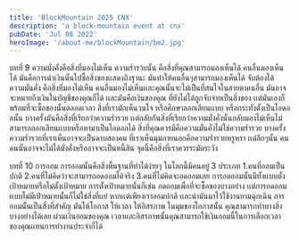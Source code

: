 ```yaml
---
title: 'BlockMountain 2025 CNX'
description: 'a block-mountain event at cnx'
pubDate: 'Jul 08 2022'
heroImage: '/about-me/blockMountain/bm2.jpg'
---
```

บทที่ 9 ความมั่งคั่งคือสิ่งที่มองไม่เห็น
ความร่ำรวยนั้น คือสิ่งที่คุณสามารถมองเห็นได้ คนอื่นมองเห็นได้ มันคือการนำเงินนั้นไปซื้อสิ่งของเเสดงถึงฐานะ มันทำให้คนอื่นๆสามารถมองเห็นได้ จับต้องได้
ความมั่นคั่ง คือสิ่งที่มองไม่เห็น คนอื่นมองไม่เห็นเเละคุณนั้นจะไม่เป็นที่สนใจในสายตาคนอื่น มันอาจจะหมายถึงเงินในบัญชีของคุณก็ได้ เเละมันคือเงินของคุณ ที่ยังไม่ได้ถูกจับจ่ายเป็นสิ่งของ เเต่มันเองก็พร้อมที่จะซื้อของนั้นตลอดเวลา
สิ่งที่เรามักเห็นวนใจ หรือศึกษาลอกเลียนเเบบ หรือกระทั่งตั้งเป็นไอดอลนั้น บางครั้งมันคือสิ่งที่เรียกว่าความร่ำรวย เเต่กลับกันสิ่งที่เรียกว่าความมั่งคั่งนั้นกลับมองไม่เห็นไม่สามารถลอกเลียนเเบบหรือหามาเป็นไอดอลได้ สิ่งที่คุณควรมีคือความมั่นคั่งไม่ใช่ความร่ำรวย บางครั้งความร่ำรวยที่เราเห็นอาจจะเป็นดาบสองคม ที่เราเห็นมุมภายนอกคือความร่ำรวยหรูหรา เเต่ลึกๆนั้น คนคนนั้นอาจจะไม่ได้มั่งคั่งหรืออาจจะเป็นหนี้สิน จุดนี้คือสิ่งที่เราควรระมัดระวัง

บทที่ 10 การออม
การออมนั้นคือสิ่งพื้นฐานที่ทำได้ง่ายๆ ในโลกนี้มีคนอยู่ 3 ประเภท 
1.คนที่ออมเป็นปกติ
2.คนที่ไม่คิดว่าจะสามารถอดออมได้จริง 
3.คนที่ไม่คิดจะอดออมเลย 
การอดออมนั้นมีทั้งเเบบตั้งเป้าหมายหรือไม่ตั้งเป้าหมาย 
การตั้งเป้าหมายนั้นก็เช่น อดออมเพื่อที่จะซื้อของบางอย่าง 
เเต่การอดออมเเบบไม่มีเป้าหมายนั้นก็ไม่ใช่สิ่งที่เเย่ หากเเต่เพียงเราออมปกติ เเละนำมันมาไว้ใช้งานยามฉุกเฉิน 
การออมนั้นเป็นสิ่งที่สำคัญ มันให้โอกาส ให้เวลา ให้อิสรภาพ ในมุมของโอกาสนั้น คุณสามารถทำบางสิ่งบางอย่างได้เลย ผ่านเงินออมของคุณ เวลาเเละอิสรภาพนั้นคุณสามารถใช้เงินออมนี้ในการเลือกเวลาของคุณเเทนการทำงานประจำก็ได้ 